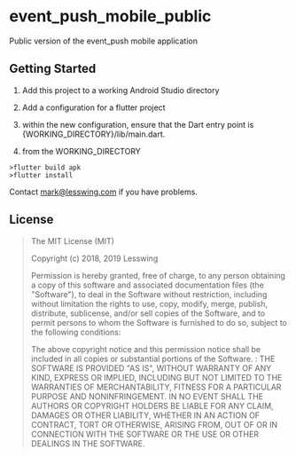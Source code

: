 
# event_push_mobile_public

Public version of the event_push mobile application

## Getting Started

1) Add this project to a working Android Studio directory

2) Add a configuration for a flutter project

3) within the new configuration, ensure that the Dart entry point is {WORKING_DIRECTORY}/lib/main.dart.

4) from the WORKING_DIRECTORY

```
>flutter build apk
>flutter install
```

Contact mark@lesswing.com if you have problems.

## License

>The MIT License (MIT)
>
>Copyright (c) 2018, 2019 Lesswing 
>
>Permission is hereby granted, free of charge, to any person obtaining a copy 
>of this software and associated documentation files (the "Software"), to deal 
>in the Software without restriction, including without limitation the rights 
>to use, copy, modify, merge, publish, distribute, sublicense, and/or sell 
>copies of the Software, and to permit persons to whom the Software is 
>furnished to do so, subject to the following conditions:
>
>The above copyright notice and this permission notice shall be included in all
> copies or substantial portions of the Software.
:
>THE SOFTWARE IS PROVIDED "AS IS", WITHOUT WARRANTY OF ANY KIND, EXPRESS OR 
>IMPLIED, INCLUDING BUT NOT LIMITED TO THE WARRANTIES OF MERCHANTABILITY,
>FITNESS FOR A PARTICULAR PURPOSE AND NONINFRINGEMENT. IN NO EVENT SHALL THE 
>AUTHORS OR COPYRIGHT HOLDERS BE LIABLE FOR ANY CLAIM, DAMAGES OR OTHER 
>LIABILITY, WHETHER IN AN ACTION OF CONTRACT, TORT OR OTHERWISE, ARISING FROM, 
>OUT OF OR IN CONNECTION WITH THE SOFTWARE OR THE USE OR OTHER DEALINGS IN THE 
>SOFTWARE.

